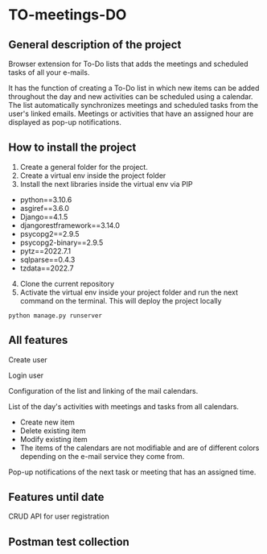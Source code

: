 # TO-meetings-DO

## General description of the project

Browser extension for To-Do lists that adds the meetings and scheduled tasks of all your e-mails.

It has the function of creating a To-Do list in which new items can be added throughout the day and new activities can be scheduled using a calendar. The list automatically synchronizes meetings and scheduled tasks from the user's linked emails.  Meetings or activities that have an assigned hour are displayed as pop-up notifications.

## How to install the project

1. Create a general folder for the project. 
2. Create a virtual env inside the project folder
3. Install the next libraries inside the virtual env via PIP

- python==3.10.6
- asgiref==3.6.0
- Django==4.1.5
- djangorestframework==3.14.0
- psycopg2==2.9.5
- psycopg2-binary==2.9.5
- pytz==2022.7.1
- sqlparse==0.4.3
- tzdata==2022.7

4. Clone the current repository
5. Activate the virtual env inside your project folder and run the next command on the terminal. This will deploy the project locally
```
python manage.py runserver 
```

## All features

Create user

Login user

Configuration of the list and linking of the mail calendars.

List of the day's activities with meetings and tasks from all calendars.
- Create new item 
- Delete existing item
- Modify existing item
- The items of the calendars are not modifiable and are of different colors depending on the e-mail service they come from.

Pop-up notifications of the next task or meeting that has an assigned time.

## Features until date

CRUD API for user registration

## Postman test collection 


